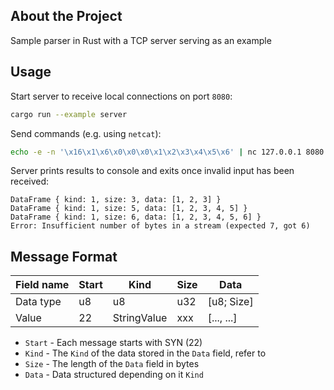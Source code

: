 ## About the Project

Sample parser in Rust with a TCP server serving as an example

## Usage

Start server to receive local connections on port `8080`:
```sh
cargo run --example server
```

Send commands (e.g. using `netcat`):
```sh
echo -e -n '\x16\x1\x6\x0\x0\x0\x1\x2\x3\x4\x5\x6' | nc 127.0.0.1 8080
```

Server prints results to console and exits once invalid input has 
been received: 
```
DataFrame { kind: 1, size: 3, data: [1, 2, 3] }
DataFrame { kind: 1, size: 5, data: [1, 2, 3, 4, 5] }
DataFrame { kind: 1, size: 6, data: [1, 2, 3, 4, 5, 6] }
Error: Insufficient number of bytes in a stream (expected 7, got 6)
```

## Message Format


| Field name | Start | Kind        | Size | Data       |
|------------|-------|-------------|------|------------|
| Data type  | u8    | u8          | u32  | [u8; Size] |
| Value      | 22    | StringValue | xxx  | [..., ...] |

- `Start` - Each message starts with SYN (22)
- `Kind` - The `Kind` of the data stored in the `Data` field, refer to
- `Size` - The length of the `Data` field in bytes
- `Data` - Data structured depending on it `Kind`

